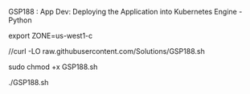 GSP188 : App Dev: Deploying the Application into Kubernetes Engine - Python 

export ZONE=us-west1-c

//curl -LO raw.githubusercontent.com/Solutions/GSP188.sh

sudo chmod +x GSP188.sh

./GSP188.sh



